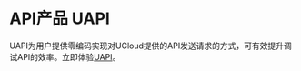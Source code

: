# API产品 UAPI

UAPI为用户提供零编码实现对UCloud提供的API发送请求的方式，可有效提升调试API的效率。立即体验[UAPI](<https://console.ucloud.cn/uapi/ucloudapi>)。

